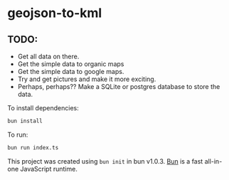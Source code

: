 # geojson-to-kml

## TODO:

- Get all data on there.
- Get the simple data to organic maps
- Get the simple data to google maps.
- Try and get pictures and make it more exciting.
- Perhaps, perhaps?? Make a SQLite or postgres database to store the data.

To install dependencies:

```bash
bun install
```

To run:

```bash
bun run index.ts
```

This project was created using `bun init` in bun v1.0.3. [Bun](https://bun.sh) is a fast all-in-one JavaScript runtime.
